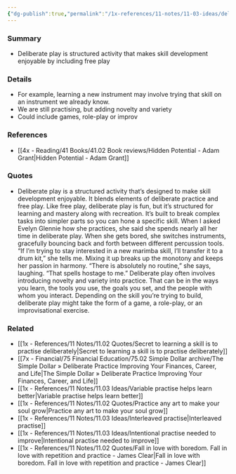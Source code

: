 ```yaml
---
{"dg-publish":true,"permalink":"/1x-references/11-notes/11-03-ideas/deliberate-play-is-better-than-deliberate-practise/","title":"Deliberate play is better than deliberate practise","created":"2024-06-04T17:55:20.033+03:00","updated":"2024-06-11T10:06:31.798+03:00"}
---
```



### Summary
- Deliberate play is structured activity that makes skill development enjoyable by including free play

### Details
- For example, learning a new instrument may involve trying that skill on an instrument we already know. 
- We are still practising, but adding novelty and variety
- Could include games, role-play or improv

### References
- [[4x - Reading/41 Books/41.02 Book reviews/Hidden Potential - Adam Grant\|Hidden Potential - Adam Grant]]

### Quotes
- Deliberate play is a structured activity that’s designed to make skill development enjoyable. It blends elements of deliberate practice and free play. Like free play, deliberate play is fun, but it’s structured for learning and mastery along with recreation. It’s built to break complex tasks into simpler parts so you can hone a specific skill. When I asked Evelyn Glennie how she practices, she said she spends nearly all her time in deliberate play. When she gets bored, she switches instruments, gracefully bouncing back and forth between different percussion tools. “If I’m trying to stay interested in a new marimba skill, I’ll transfer it to a drum kit,” she tells me. Mixing it up breaks up the monotony and keeps her passion in harmony. “There is absolutely no routine,” she says, laughing. “That spells hostage to me.” Deliberate play often involves introducing novelty and variety into practice. That can be in the ways you learn, the tools you use, the goals you set, and the people with whom you interact. Depending on the skill you’re trying to build, deliberate play might take the form of a game, a role-play, or an improvisational exercise.

### Related
- [[1x - References/11 Notes/11.02 Quotes/Secret to learning a skill is to practise deliberately\|Secret to learning a skill is to practise deliberately]]
- [[7x - Financial/75 Financial Education/75.02 Simple Dollar archive/The Simple Dollar » Deliberate Practice Improving Your Finances, Career, and Life\|The Simple Dollar » Deliberate Practice Improving Your Finances, Career, and Life]]
- [[1x - References/11 Notes/11.03 Ideas/Variable practise helps learn better\|Variable practise helps learn better]]
- [[1x - References/11 Notes/11.02 Quotes/Practice any art to make your soul grow\|Practice any art to make your soul grow]]
- [[1x - References/11 Notes/11.03 Ideas/Interleaved practise\|Interleaved practise]]
- [[1x - References/11 Notes/11.03 Ideas/Intentional practise needed to improve\|Intentional practise needed to improve]]
- [[1x - References/11 Notes/11.02 Quotes/Fall in love with boredom. Fall in love with repetition and practice - James Clear\|Fall in love with boredom. Fall in love with repetition and practice - James Clear]]